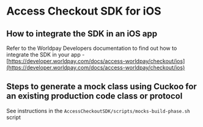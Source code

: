 # Access Checkout SDK for iOS

## How to integrate the SDK in an iOS app

Refer to the Worldpay Developers documentation to find out how to integrate the SDK in your app - [https://developer.worldpay.com/docs/access-worldpay/checkout/ios](https://developer.worldpay.com/docs/access-worldpay/checkout/ios)

## Steps to generate a mock class using Cuckoo for an existing production code class or protocol

See instructions in the `AccessCheckoutSDK/scripts/mocks-build-phase.sh` script
